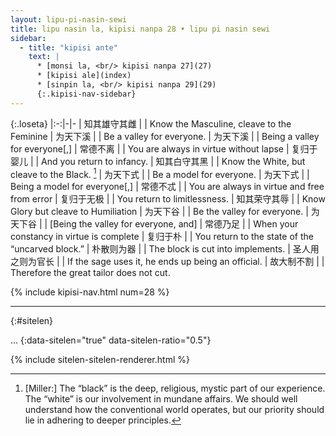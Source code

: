```yaml
---
layout: lipu-pi-nasin-sewi
title: lipu nasin la, kipisi nanpa 28 • lipu pi nasin sewi
sidebar:
  - title: "kipisi ante"
    text: |
      * [monsi la, <br/> kipisi nanpa 27](27)
      * [kipisi ale](index)
      * [sinpin la, <br/> kipisi nanpa 29](29)
      {:.kipisi-nav-sidebar}
---
```


{:.loseta}
|:-:|-|-
| 知其雄<wbr/>守其雌     |  | Know the Masculine, cleave to the Feminine
| 为天下溪               |  | Be a valley for everyone.
| 为天下溪               |  | Being a valley for everyone[,]
| 常德不离               |  | You are always in virtue without lapse
| 复归于婴儿             |  | And you return to infancy.
| 知其白<wbr/>守其黑     |  | Know the White, but cleave to the Black. [^1]
| 为天下式               |  | Be a model for everyone.
| 为天下式               |  | Being a model for everyone[,]
| 常德不忒               |  | You are always in virtue and free from error
| 复归于无极             |  | You return to limitlessness.
| 知其荣<wbr/>守其辱     |  | Know Glory but cleave to Humiliation
| 为天下谷               |  | Be the valley for everyone.
| 为天下谷               |  | [Being the valley for everyone, and]
| 常德乃足               |  | When your constancy in virtue is complete
| 复归于朴               |  | You return to the state of the “uncarved block.”
| 朴散则为器             |  | The block is cut into implements.
| 圣人用之<wbr/>则为官长 |  | If the sage uses it, he ends up being an official.
| 故大制不割             |  | Therefore the great tailor does not cut.

[^1]: [Miller:] The “black” is the deep, religious, mystic part of our experience. The “white” is our involvement in mundane affairs. We should well understand how the conventional world operates, but our priority should lie in adhering to deeper principles.

{% include kipisi-nav.html num=28 %}

-------
{:#sitelen}

...
{:data-sitelen="true" data-sitelen-ratio="0.5"}

{% include sitelen-sitelen-renderer.html %}

